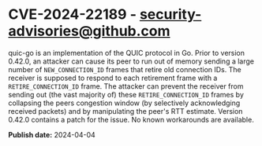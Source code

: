 # CVE-2024-22189 - security-advisories@github.com

quic-go is an implementation of the QUIC protocol in Go. Prior to version 0.42.0, an attacker can cause its peer to run out of memory sending a large number of `NEW_CONNECTION_ID` frames that retire old connection IDs. The receiver is supposed to respond to each retirement frame with a `RETIRE_CONNECTION_ID` frame. The attacker can prevent the receiver from sending out (the vast majority of) these `RETIRE_CONNECTION_ID` frames by collapsing the peers congestion window (by selectively acknowledging received packets) and by manipulating the peer's RTT estimate. Version 0.42.0 contains a patch for the issue. No known workarounds are available.

**Publish date:** 2024-04-04
